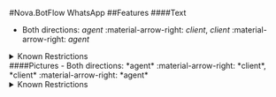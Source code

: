 #Nova.BotFlow WhatsApp
##Features
####Text
- Both directions: *agent* :material-arrow-right: *client*, *client* :material-arrow-right: *agent*

<details><summary>Known Restrictions</summary>
<p>
```
• Text character limit: 4096 (counting the spaces)
```
</p>
</details>
####Pictures
- Both directions: *agent* :material-arrow-right: *client*, *client* :material-arrow-right: *agent*

<details><summary>Known Restrictions</summary>
<p>
```
• Picture size limit up to 5 MB
Supported types: image/jpeg, image/png

Images must be 8-bit, RGB or RGBA
```
</p>
</details>
####Files
- Both directions: *agent* :material-arrow-right: *client*, *client* :material-arrow-right: *agent*

<details><summary>Known Restrictions</summary>
<p>
```
• Audio size limit up to 16 MB
Supported types: audio/aac, audio/mp4, audio/mpeg, audio/amr, audio/ogg (only opus codecs, base audio/ogg is not supported)

• Document size limit up to 100 MB
Supported types: text/plain, application/pdf, application/vnd.ms-powerpoint, application/msword, application/vnd.ms-excel, application/vnd.openxmlformats-officedocument.wordprocessingml.document, application/vnd.openxmlformats-officedocument.presentationml.presentation, application/vnd.openxmlformats-officedocument.spreadsheetml.sheet

• Video (and all other media) size limit up to 16 MB
Supported type: video/mp4, video/3gp

Only H.264 video codec and AAC audio codec is supported.
We support videos with a single audio stream or no audio stream.

• Sticker size limit up to 100KB for Static stickers and up to 500KB for Animated stickers
Supported type: image/webp
```
</p>
</details>
####Emoji
- Both directions: *agent* :material-arrow-right: *client*, *client* :material-arrow-right: *agent*

####Quick Replies
- Quick Replies are supported as a disappearing after click/tap **keyboard** buttons
- Reply button messages cannot be used as notifications. Currently, they can only be sent within 24 hours of the last message sent by the user. If you try to send a message outside the 24-hour window, you get an error message.
<details><summary>Known Restrictions</summary>
<p>
```
• Maximum 3 buttons
• Maximum header length 60 characters 
• Maximum message length 1,024 characters
• Maximum label length (button text) up to 20 characters
```
</p>
</details>
<figure> <img src="/nova.docs/components/botflow/examples/WhatsAppBCFlowQuickReplies.png" title="WhatsApp Quick Replies" width="600" height"500"> </a> </figure>
####List Picker
- List messages cannot be used as notifications. Currently, they can only be sent within 24 hours of the last message sent by the user. If you try to send a message outside the 24-hour window, you get an error message.
<details><summary>Known Restrictions</summary>
<p>
```
• Maximum a menu of up to 10 options
• Maximum header length 60 characters 
• Maximum message length 1,024 characters
• Maximum footer length up to 60 characters
• Maximum label length (button text) up to 20 characters
• List of items must have at least one section
• List section must contain at least one item
```
</p>
</details>
<figure> <img src="/nova.docs/components/botflow/examples/WhatsAppBCFlowListPicker1.png" title="WhatsApp BC List Picker" width="600" height"500"> </a> </figure>
<figure> <img src="/nova.docs/components/botflow/examples/WhatsAppBCFlowListPicker2.png" title="WhatsApp BC List Picker" width="600" height"500"> </a> </figure>
####Card
- Card is not supported, but can be replicated as a Picture message then Quick Replies

####Button List
- Button List is not supported as a different data structure, but it can be replicated with Quick Replies as it's button aligned vertically if total label text width equal or less of messenger width

####Button Grid
- Button Grid is not supported as a different data structure, but it can be replicated with Quick Replies as it's button are in net alignment if total label text width more than messenger width 

####Carousel
- Carousel is not supported directly
- Vertical Carousel can be replicated as a number of Card type structures (Picture message plus Quick Replies), where every card may have buttons (different, if needed)